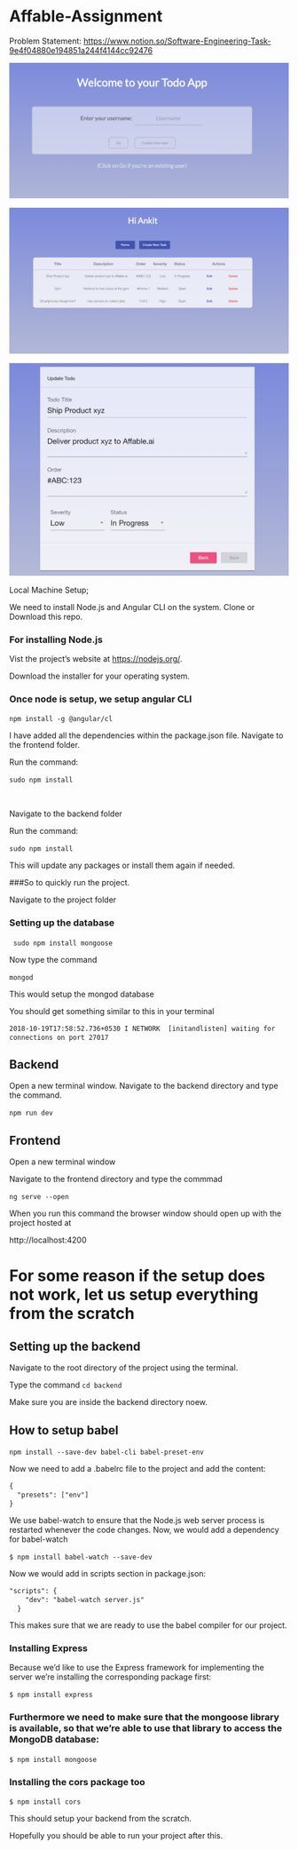# Affable-Assignment

Problem Statement: 
https://www.notion.so/Software-Engineering-Task-9e4f04880e194851a244f4144cc92476


![alt text](https://github.com/loney7/Affable-Assignment/blob/master/pic%201.png)

![alt text](https://github.com/loney7/Affable-Assignment/blob/master/pic%202.png)

![alt text](https://github.com/loney7/Affable-Assignment/blob/master/pic%203.png)


Local Machine Setup;

We need to install Node.js and Angular CLI on the system.
Clone or Download this repo.



### For installing Node.js
Vist the project’s website at https://nodejs.org/.

Download the installer for your operating system.

### Once node is setup, we setup angular CLI

```npm install -g @angular/cl```



I have added all the dependencies within the package.json file. 
Navigate to the frontend folder.

Run the command:



```sudo npm install```


<br>

Navigate to the backend folder

Run the command:

```sudo npm install```

This will update any packages or install them again if needed.


###So to quickly run the project.


Navigate to the project folder

### Setting up the database

``` sudo npm install mongoose```

Now type the command 

```mongod```

This would setup the mongod database

You should get something similar to this in your terminal
```
2018-10-19T17:58:52.736+0530 I NETWORK  [initandlisten] waiting for connections on port 27017
```


## Backend
Open a new terminal window.
Navigate to the backend directory
and type the command.

```npm run dev```

## Frontend

Open a new terminal window

Navigate to the frontend directory and type the commmad

```ng serve --open```

When you run this command the browser window should open up with the project hosted at

http://localhost:4200



# For some reason if the setup does not work, let us setup everything from the scratch


## Setting up the backend

Navigate to the root directory of the project using the terminal.

Type the command
```cd backend```

Make sure you are inside the backend directory noew.


## How to setup babel
```npm install --save-dev babel-cli babel-preset-env```

Now we need to add a .babelrc file to the project and add the content:
```
{
  "presets": ["env"]
}

```
We use babel-watch to ensure that the Node.js web server process is restarted whenever the code changes. Now, we would add a dependency for babel-watch

```$ npm install babel-watch --save-dev```

Now we would add in scripts section in package.json:
```
"scripts": {
    "dev": "babel-watch server.js"
  }
```

This makes sure that we are ready to use the babel compiler for our project.

### Installing Express
Because we’d like to use the Express framework for implementing the server we’re installing the corresponding package first:

```$ npm install express```

### Furthermore we need to make sure that the mongoose library is available, so that we’re able to use that library to access the MongoDB database:

```$ npm install mongoose```

### Installing the cors package too

```$ npm install cors```


This should setup your backend from the scratch.

Hopefully you should be able to run your project after this.



